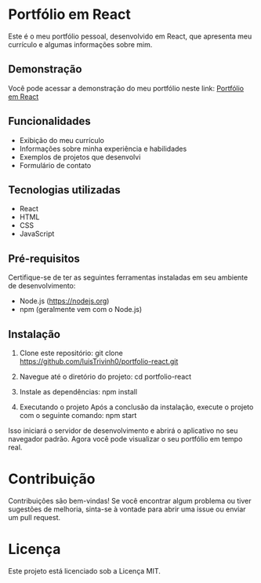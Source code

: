 # Portfólio em React

Este é o meu portfólio pessoal, desenvolvido em React, que apresenta meu currículo e algumas informações sobre mim.

## Demonstração

Você pode acessar a demonstração do meu portfólio neste link: [Portfólio em React](https://seu-site.com)

## Funcionalidades

- Exibição do meu currículo
- Informações sobre minha experiência e habilidades
- Exemplos de projetos que desenvolvi
- Formulário de contato

## Tecnologias utilizadas

- React
- HTML
- CSS
- JavaScript

## Pré-requisitos

Certifique-se de ter as seguintes ferramentas instaladas em seu ambiente de desenvolvimento:

- Node.js (https://nodejs.org)
- npm (geralmente vem com o Node.js)

## Instalação

1. Clone este repositório:
   git clone https://github.com/luisTrivinh0/portfolio-react.git
   
2. Navegue até o diretório do projeto:
  cd portfolio-react

3. Instale as dependências:
  npm install

4. Executando o projeto
  Após a conclusão da instalação, execute o projeto com o seguinte comando:
  npm start

Isso iniciará o servidor de desenvolvimento e abrirá o aplicativo no seu navegador padrão. Agora você pode visualizar o seu portfólio em tempo real.

# Contribuição

Contribuições são bem-vindas! Se você encontrar algum problema ou tiver sugestões de melhoria, sinta-se à vontade para abrir uma issue ou enviar um pull request.

# Licença

Este projeto está licenciado sob a Licença MIT.

